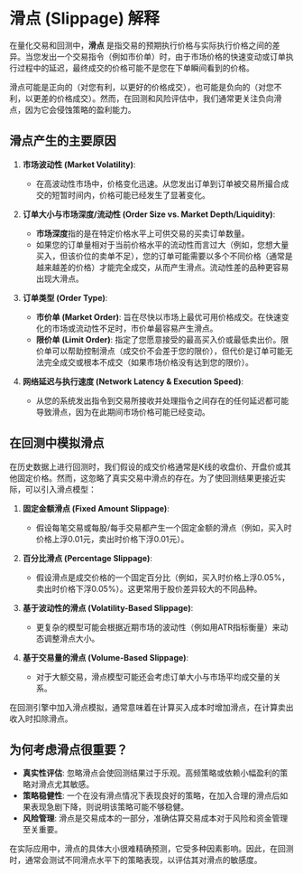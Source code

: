 # 滑点 (Slippage) 解释

在量化交易和回测中，**滑点** 是指交易的预期执行价格与实际执行价格之间的差异。当您发出一个交易指令（例如市价单）时，由于市场价格的快速变动或订单执行过程中的延迟，最终成交的价格可能不是您在下单瞬间看到的价格。

滑点可能是正向的（对您有利，以更好的价格成交），也可能是负向的（对您不利，以更差的价格成交）。然而，在回测和风险评估中，我们通常更关注负向滑点，因为它会侵蚀策略的盈利能力。

## 滑点产生的主要原因

1.  **市场波动性 (Market Volatility)**:
    *   在高波动性市场中，价格变化迅速。从您发出订单到订单被交易所撮合成交的短暂时间内，价格可能已经发生了显著变化。

2.  **订单大小与市场深度/流动性 (Order Size vs. Market Depth/Liquidity)**:
    *   **市场深度**指的是在特定价格水平上可供交易的买卖订单数量。
    *   如果您的订单量相对于当前价格水平的流动性而言过大（例如，您想大量买入，但该价位的卖单不足），您的订单可能需要以多个不同价格（通常是越来越差的价格）才能完全成交，从而产生滑点。流动性差的品种更容易出现大滑点。

3.  **订单类型 (Order Type)**:
    *   **市价单 (Market Order)**: 旨在尽快以市场上最优可用价格成交。在快速变化的市场或流动性不足时，市价单最容易产生滑点。
    *   **限价单 (Limit Order)**: 指定了您愿意接受的最高买入价或最低卖出价。限价单可以帮助控制滑点（成交价不会差于您的限价），但代价是订单可能无法完全成交或根本不成交（如果市场价格没有达到您的限价）。

4.  **网络延迟与执行速度 (Network Latency & Execution Speed)**:
    *   从您的系统发出指令到交易所接收并处理指令之间存在的任何延迟都可能导致滑点，因为在此期间市场价格可能已经变动。

## 在回测中模拟滑点

在历史数据上进行回测时，我们假设的成交价格通常是K线的收盘价、开盘价或其他固定价格。然而，这忽略了真实交易中滑点的存在。为了使回测结果更接近实际，可以引入滑点模型：

1.  **固定金额滑点 (Fixed Amount Slippage)**:
    *   假设每笔交易或每股/每手交易都产生一个固定金额的滑点（例如，买入时价格上浮0.01元，卖出时价格下浮0.01元）。

2.  **百分比滑点 (Percentage Slippage)**:
    *   假设滑点是成交价格的一个固定百分比（例如，买入时价格上浮0.05%，卖出时价格下浮0.05%）。这更常用于股价差异较大的不同品种。

3.  **基于波动性的滑点 (Volatility-Based Slippage)**:
    *   更复杂的模型可能会根据近期市场的波动性（例如用ATR指标衡量）来动态调整滑点大小。

4.  **基于交易量的滑点 (Volume-Based Slippage)**:
    *   对于大额交易，滑点模型可能还会考虑订单大小与市场平均成交量的关系。

在回测引擎中加入滑点模拟，通常意味着在计算买入成本时增加滑点，在计算卖出收入时扣除滑点。

## 为何考虑滑点很重要？

*   **真实性评估**: 忽略滑点会使回测结果过于乐观。高频策略或依赖小幅盈利的策略对滑点尤其敏感。
*   **策略稳健性**: 一个在没有滑点情况下表现良好的策略，在加入合理的滑点后如果表现急剧下降，则说明该策略可能不够稳健。
*   **风险管理**: 滑点是交易成本的一部分，准确估算交易成本对于风险和资金管理至关重要。

在实际应用中，滑点的具体大小很难精确预测，它受多种因素影响。因此，在回测时，通常会测试不同滑点水平下的策略表现，以评估其对滑点的敏感度。 